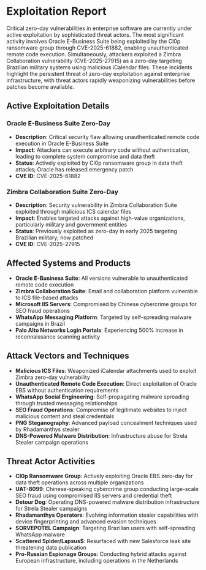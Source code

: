 # Exploitation Report

Critical zero-day vulnerabilities in enterprise software are currently under active exploitation by sophisticated threat actors. The most significant activity involves Oracle E-Business Suite being exploited by the Cl0p ransomware group through CVE-2025-61882, enabling unauthenticated remote code execution. Simultaneously, attackers exploited a Zimbra Collaboration vulnerability (CVE-2025-27915) as a zero-day targeting Brazilian military systems using malicious iCalendar files. These incidents highlight the persistent threat of zero-day exploitation against enterprise infrastructure, with threat actors rapidly weaponizing vulnerabilities before patches become available.

## Active Exploitation Details

### Oracle E-Business Suite Zero-Day
- **Description**: Critical security flaw allowing unauthenticated remote code execution in Oracle E-Business Suite
- **Impact**: Attackers can execute arbitrary code without authentication, leading to complete system compromise and data theft
- **Status**: Actively exploited by Cl0p ransomware group in data theft attacks; Oracle has released emergency patch
- **CVE ID**: CVE-2025-61882

### Zimbra Collaboration Suite Zero-Day
- **Description**: Security vulnerability in Zimbra Collaboration Suite exploited through malicious ICS calendar files
- **Impact**: Enables targeted attacks against high-value organizations, particularly military and government entities
- **Status**: Previously exploited as zero-day in early 2025 targeting Brazilian military; now patched
- **CVE ID**: CVE-2025-27915

## Affected Systems and Products

- **Oracle E-Business Suite**: All versions vulnerable to unauthenticated remote code execution
- **Zimbra Collaboration Suite**: Email and collaboration platform vulnerable to ICS file-based attacks
- **Microsoft IIS Servers**: Compromised by Chinese cybercrime groups for SEO fraud operations
- **WhatsApp Messaging Platform**: Targeted by self-spreading malware campaigns in Brazil
- **Palo Alto Networks Login Portals**: Experiencing 500% increase in reconnaissance scanning activity

## Attack Vectors and Techniques

- **Malicious ICS Files**: Weaponized iCalendar attachments used to exploit Zimbra zero-day vulnerability
- **Unauthenticated Remote Code Execution**: Direct exploitation of Oracle EBS without authentication requirements
- **WhatsApp Social Engineering**: Self-propagating malware spreading through trusted messaging relationships
- **SEO Fraud Operations**: Compromise of legitimate websites to inject malicious content and steal credentials
- **PNG Steganography**: Advanced payload concealment techniques used by Rhadamanthys stealer
- **DNS-Powered Malware Distribution**: Infrastructure abuse for Strela Stealer campaign operations

## Threat Actor Activities

- **Cl0p Ransomware Group**: Actively exploiting Oracle EBS zero-day for data theft operations across multiple organizations
- **UAT-8099**: Chinese-speaking cybercrime group conducting large-scale SEO fraud using compromised IIS servers and credential theft
- **Detour Dog**: Operating DNS-powered malware distribution infrastructure for Strela Stealer campaigns
- **Rhadamanthys Operators**: Evolving information stealer capabilities with device fingerprinting and advanced evasion techniques
- **SORVEPOTEL Campaign**: Targeting Brazilian users with self-spreading WhatsApp malware
- **Scattered Spider/Lapsus$**: Resurfaced with new Salesforce leak site threatening data publication
- **Pro-Russian Espionage Groups**: Conducting hybrid attacks against European infrastructure, including operations in the Netherlands